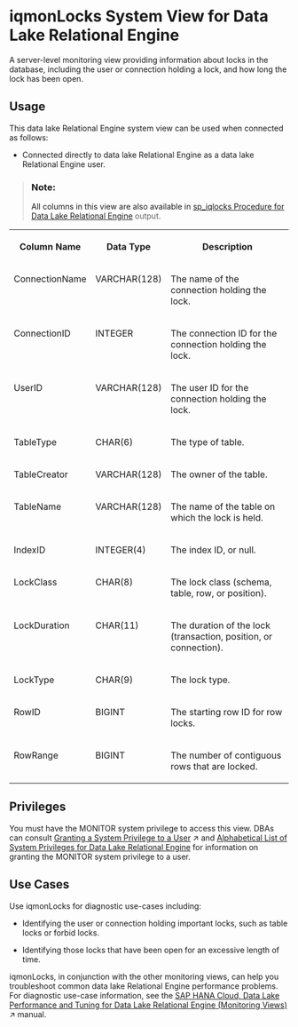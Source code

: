 <!-- loiod269c4f0f1bb4e90a46fc02ed017c4ad -->

# iqmonLocks System View for Data Lake Relational Engine

A server-level monitoring view providing information about locks in the database, including the user or connection holding a lock, and how long the lock has been open.



<a name="loiod269c4f0f1bb4e90a46fc02ed017c4ad__section_skb_fwg_k4b"/>

## Usage

This data lake Relational Engine system view can be used when connected as follows:

-   Connected directly to data lake Relational Engine as a data lake Relational Engine user.



> ### Note:  
> All columns in this view are also available in [sp\_iqlocks Procedure for Data Lake Relational Engine](../060-stored-procedures/sp-iqlocks-procedure-for-data-lake-relational-engine-a5af357.md) output.


<table>
<tr>
<th valign="top">

Column Name

</th>
<th valign="top">

Data Type

</th>
<th valign="top">

Description

</th>
</tr>
<tr>
<td valign="top">

ConnectionName

</td>
<td valign="top">

VARCHAR\(128\)

</td>
<td valign="top">

The name of the connection holding the lock.

</td>
</tr>
<tr>
<td valign="top">

ConnectionID

</td>
<td valign="top">

INTEGER

</td>
<td valign="top">

The connection ID for the connection holding the lock.

</td>
</tr>
<tr>
<td valign="top">

UserID

</td>
<td valign="top">

VARCHAR\(128\)

</td>
<td valign="top">

The user ID for the connection holding the lock.

</td>
</tr>
<tr>
<td valign="top">

TableType

</td>
<td valign="top">

CHAR\(6\)

</td>
<td valign="top">

The type of table.

</td>
</tr>
<tr>
<td valign="top">

TableCreator

</td>
<td valign="top">

VARCHAR\(128\)

</td>
<td valign="top">

The owner of the table.

</td>
</tr>
<tr>
<td valign="top">

TableName

</td>
<td valign="top">

VARCHAR\(128\)

</td>
<td valign="top">

The name of the table on which the lock is held.

</td>
</tr>
<tr>
<td valign="top">

IndexID

</td>
<td valign="top">

INTEGER\(4\)

</td>
<td valign="top">

The index ID, or null.

</td>
</tr>
<tr>
<td valign="top">

LockClass

</td>
<td valign="top">

CHAR\(8\)

</td>
<td valign="top">

The lock class \(schema, table, row, or position\).

</td>
</tr>
<tr>
<td valign="top">

LockDuration

</td>
<td valign="top">

CHAR\(11\)

</td>
<td valign="top">

The duration of the lock \(transaction, position, or connection\).

</td>
</tr>
<tr>
<td valign="top">

LockType

</td>
<td valign="top">

CHAR\(9\)

</td>
<td valign="top">

The lock type.

</td>
</tr>
<tr>
<td valign="top">

RowID

</td>
<td valign="top">

BIGINT

</td>
<td valign="top">

The starting row ID for row locks.

</td>
</tr>
<tr>
<td valign="top">

RowRange

</td>
<td valign="top">

BIGINT

</td>
<td valign="top">

The number of contiguous rows that are locked.

</td>
</tr>
</table>



<a name="loiod269c4f0f1bb4e90a46fc02ed017c4ad__section_kpt_vmz_1fb"/>

## Privileges

You must have the MONITOR system privilege to access this view. DBAs can consult [Granting a System Privilege to a User](https://help.sap.com/viewer/a89a0a8384f21015b1e7adbeca456f73/2024_1_QRC/en-US/a43bcb8284f210158039b1793a92a4fc.html "Allow the granting of specific system privileges to specific users, with or without administrative rights.") :arrow_upper_right: and [Alphabetical List of System Privileges for Data Lake Relational Engine](../080-sql-statements/alphabetical-list-of-system-privileges-for-data-lake-relational-engine-a449325.md) for information on granting the MONITOR system privilege to a user.



<a name="loiod269c4f0f1bb4e90a46fc02ed017c4ad__section_ahv_5mg_bfb"/>

## Use Cases

Use iqmonLocks for diagnostic use-cases including:

-   Identifying the user or connection holding important locks, such as table locks or forbid locks.

-   Identifying those locks that have been open for an excessive length of time.


iqmonLocks, in conjunction with the other monitoring views, can help you troubleshoot common data lake Relational Engine performance problems. For diagnostic use-case information, see the [SAP HANA Cloud, Data Lake Performance and Tuning for Data Lake Relational Engine (Monitoring Views)](https://help.sap.com/viewer/028be133f34c4d2d998c6fbc258659c5/2024_1_QRC/en-US/56032dd760ca4790a55d069d4475b441.html "This document shows you how to use the monitoring views to monitor data lake Relational Engine system health, and to help you troubleshoot performance issues.") :arrow_upper_right: manual.

